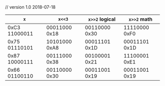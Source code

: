 // version 1.0 2018-07-18

`x` | `x<<3` | `x>>2` logical | `x>>2` math
---|---|---|---
0xC3 11000011 | 00011000 0x18 | 00110000 0x30 | 11110000 0xF0
0x75 01110101 | 10101000 0xA8 | 00011101 0x1D | 00011101 0x1D
0x87 10000111 | 00111000 0x38 | 00100001 0x21 | 11100001 0xE1
0x66 01100110 | 00110000 0x30 | 00011001 0x19 | 00011001 0x19

